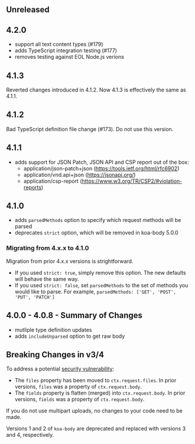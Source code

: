 ## Unreleased

## 4.2.0

- support all text content types (#179)
- adds TypeScript integration testing (#177)
- removes testing against EOL Node.js verions

## 4.1.3

Reverted changes introduced in 4.1.2. Now 4.1.3 is effectively the same as 4.1.1.

## 4.1.2

Bad TypeScript definition file change (#173). Do not use this version.

## 4.1.1

- adds support for JSON Patch, JSON API and CSP report out of the box:
  - application/json-patch+json (https://tools.ietf.org/html/rfc6902)
  - application/vnd.api+json (https://jsonapi.org/)
  - application/csp-report (https://www.w3.org/TR/CSP2/#violation-reports)

## 4.1.0

- adds `parsedMethods` option to specify which request methods will be parsed
- deprecates `strict` option, which will be removed in koa-body 5.0.0

### Migrating from 4.x.x to 4.1.0

Migration from prior 4.x.x versions is strightforward.

- If you used `strict: true`, simply remove this option. The new defaults will behave the same way.
- If you used `strict: false`, set `parsedMethods` to the set of methods you would like to parse. For example, `parsedMethods: ['GET', 'POST', 'PUT', 'PATCH']`

## 4.0.0 - 4.0.8 - Summary of Changes

- mutliple type definition updates
- adds `includeUnparsed` option to get raw body

## Breaking Changes in v3/4

To address a potential [security vulnerability](https://snyk.io/vuln/npm:koa-body:20180127):

- The `files` property has been moved to `ctx.request.files`. In prior versions, `files` was a property of `ctx.request.body`.
- The `fields` property is flatten (merged) into `ctx.request.body`. In prior versions, `fields` was a property of `ctx.request.body`.

If you do not use multipart uploads, no changes to your code need to be made.

Versions 1 and 2 of `koa-body` are deprecated and replaced with versions 3 and 4, respectively.
